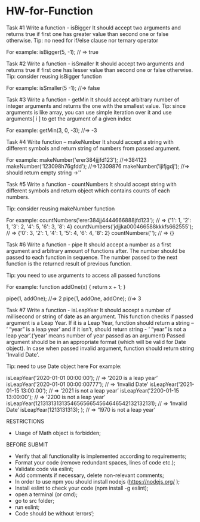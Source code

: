 # HW-for-Function 

Task #1
Write a function - isBigger
It should accept two arguments and returns true if first one has greater value than second one or false otherwise. 
Tip: no need for if/else clause nor ternary operator

For example: 
isBigger(5, -1); // => true


Task #2
Write a function - isSmaller
It should accept two arguments and returns true if first one has lesser value than second one or false otherwise. 
Tip: consider reusing isBigger function

For example: 
isSmaller(5 -1); //=> false




Task #3
Write a function - getMin
It should accept arbitrary number of integer arguments and returns the one with the smallest value.
Tip: since arguments is like array, you can use simple iteration over it
and use arguments[ i ] to get the argument of a given index

For example: 
getMin(3, 0, -3); //=> -3




Task #4	
Write function – makeNumber
It should accept a string with different symbols and return string of numbers from passed argument.

For example:
makeNumber('erer384jjjfd123'); //=>384123
makeNumber('123098h76gfdd'); //=>12309876
makeNumber('ijifjgdj'); //=> should return empty string ->''




Task #5
Write a function - countNumbers
It should accept string with different symbols and return object which contains counts of each numbers.

Tip: consider reusing makeNumber function 

For example: 
countNumbers('erer384jj4444666888jfd123');
// => {'1': 1, '2': 1, '3': 2, '4': 5, '6': 3, '8': 4}
countNumbers('jdjjka000466588kkkfs662555');
// => {'0': 3, '2': 1, '4': 1, '5': 4, '6': 4, '8': 2}
countNumbers(''); // => {}




Task #6
Write a function - pipe
It should accept a number as a first argument and arbitrary amount of functions after. The number should be passed to each function in sequence. The number passed to the next function is the returned result of previous function.

Tip: you need to use arguments to access all passed functions

For example: 
function addOne(x) {
  return x + 1;
}

pipe(1, addOne); //=> 2
pipe(1, addOne, addOne); //=> 3
 





Task #7
Write a function - isLeapYear
It should accept a number of millisecond or string of date as an argument. This function checks if passed argument is a Leap Year. If it is a Leap Year, function should return a string – ‘ “year” is a leap year’ and if it isn’t, should return string - ‘ “year” is not a leap year’.(‘year’ means number of year passed as an argument)
Passed argument should be in an appropriate format (which will be valid for Date object).
In case when passed invalid argument, function should return string 'Invalid Date'.

Tip: need to use Date object here
For example: 

isLeapYear('2020-01-01 00:00:00'); // =>  ‘2020 is a leap year’
isLeapYear('2020-01-01 00:00:00777'); // =>  ‘Invalid Date’
isLeapYear('2021-01-15 13:00:00');  // =>  ‘2021 is not a leap year’
isLeapYear('2200-01-15 13:00:00'); // =>  ‘2200 is not a leap year’
isLeapYear(1213131313135465656654564646542132132131); // =>  ‘Invalid Date’
isLeapYear(1213131313); ); // => ‘1970 is not a leap year’





RESTRICTIONS
-	Usage of Math object is forbidden;

BEFORE SUBMIT
-	Verify that all functionality is implemented according to requirements;
-	Format your code (remove redundant spaces, lines of code etc.);
-	Validate code via eslint;
-	Add comments if necessary, delete non-relevant comments;
-	In order to use npm you should install nodejs (https://nodejs.org/ );
-	Install eslint to check your code (npm install -g eslint);
-	open a terminal (or cmd);
-	go to src folder;
-	run eslint;
-	Code should be without ‘errors’;
